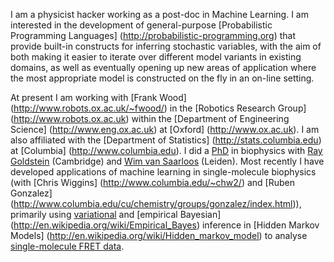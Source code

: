I am a physicist hacker working as a post-doc in Machine Learning. I am interested in the development of general-purpose [Probabilistic Programming Languages] (http://probabilistic-programming.org) that provide built-in constructs for inferring stochastic variables, with the aim of both making it easier to iterate over different model variants in existing domains, as well as eventually opening up new areas of application where the most appropriate model is constructed on the fly in an on-line setting.

At present I am working with [Frank Wood] (http://www.robots.ox.ac.uk/~fwood/) in the [Robotics Research Group] (http://www.robots.ox.ac.uk) within the [Department of Engineering Science] (http://www.eng.ox.ac.uk) at [Oxford] (http://www.ox.ac.uk). I am also affiliated with the [Department of Statistics] (http://stats.columbia.edu) at [Columbia] (http://www.columbia.edu). I did a [PhD](https://openaccess.leidenuniv.nl/handle/1887/15949) in biophysics with [Ray Goldstein](http://www.damtp.cam.ac.uk/user/gold) (Cambridge) and [Wim van Saarloos](http://www.lorentz.leidenuniv.nl/~saarloos) (Leiden). Most recently I have developed applications of machine learning in single-molecule biophysics (with [Chris Wiggins] (http://www.columbia.edu/~chw2/) and [Ruben Gonzalez] (http://www.columbia.edu/cu/chemistry/groups/gonzalez/index.html)), primarily using [variational](http://en.wikipedia.org/wiki/Variational_Bayesian_methods) and [empirical Bayesian] (http://en.wikipedia.org/wiki/Empirical_Bayes) inference in [Hidden Markov Models] (http://en.wikipedia.org/wiki/Hidden_markov_model) to analyse [single-molecule FRET data](http://ebfret.github.io).

